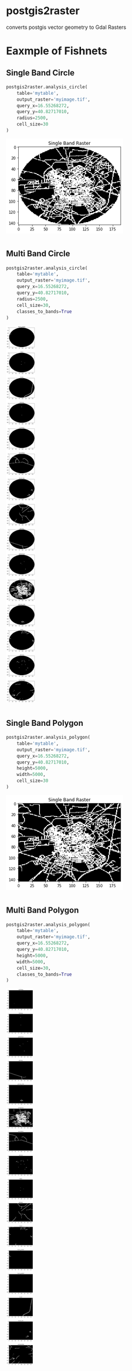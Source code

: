 # postgis2raster
converts postgis vector geometry to Gdal Rasters 

# Eaxmple of Fishnets

## Single Band Circle
```python
postgis2raster.analysis_circle(
    table='mytable',
    output_raster='myimage.tif',
    query_x=16.55268272,
    query_y=40.82717010,
    radius=2500,
    cell_size=30
)
```
![Single band circle](https://raw.githubusercontent.com/sandeepgadhwal/postgis2raster/master/images/single_band_circle.png)

#

## Multi Band Circle
```python
postgis2raster.analysis_circle(
    table='mytable',
    output_raster='myimage.tif',
    query_x=16.55268272,
    query_y=40.82717010,
    radius=2500,
    cell_size=30,
    classes_to_bands=True
)
```
![Multi band circle](https://raw.githubusercontent.com/sandeepgadhwal/postgis2raster/master/images/multi_band_circle.png)

#

## Single Band Polygon
```python
postgis2raster.analysis_polygon(
    table='mytable',
    output_raster='myimage.tif',
    query_x=16.55268272,
    query_y=40.82717010,
    height=5000,
    width=5000,
    cell_size=30
)
```
![Single band circle](https://raw.githubusercontent.com/sandeepgadhwal/postgis2raster/master/images/single_band_polygon.png)

#

## Multi Band Polygon
```python
postgis2raster.analysis_polygon(
    table='mytable',
    output_raster='myimage.tif',
    query_x=16.55268272,
    query_y=40.82717010,
    height=5000,
    width=5000,
    cell_size=30,
    classes_to_bands=True
)
```
![Multi band circle](https://raw.githubusercontent.com/sandeepgadhwal/postgis2raster/master/images/multi_band_polygon.png)

